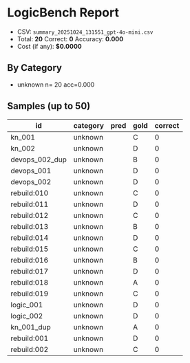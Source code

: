 # LogicBench Report

- CSV: `summary_20251024_131551_gpt-4o-mini.csv`
- Total: **20**  Correct: **0**  Accuracy: **0.000**
- Cost (if any): **$0.0000**

## By Category
- unknown      n= 20 acc=0.000

## Samples (up to 50)

id | category | pred | gold | correct
---|---|---|---|---
kn_001 | unknown |  | C | 0
kn_002 | unknown |  | D | 0
devops_002_dup | unknown |  | B | 0
devops_001 | unknown |  | D | 0
devops_002 | unknown |  | D | 0
rebuild:010 | unknown |  | C | 0
rebuild:011 | unknown |  | D | 0
rebuild:012 | unknown |  | C | 0
rebuild:013 | unknown |  | B | 0
rebuild:014 | unknown |  | D | 0
rebuild:015 | unknown |  | C | 0
rebuild:016 | unknown |  | B | 0
rebuild:017 | unknown |  | D | 0
rebuild:018 | unknown |  | A | 0
rebuild:019 | unknown |  | C | 0
logic_001 | unknown |  | D | 0
logic_002 | unknown |  | D | 0
kn_001_dup | unknown |  | A | 0
rebuild:001 | unknown |  | D | 0
rebuild:002 | unknown |  | C | 0
